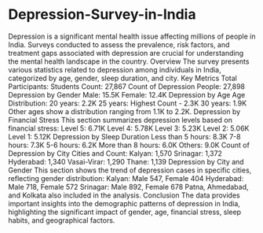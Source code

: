 # Depression-Survey-in-India
Depression is a significant mental health issue affecting millions of people in India. Surveys conducted to assess the prevalence, risk factors, and treatment gaps associated with depression are crucial for understanding the mental health landscape in the country.
Overview
The survey presents various statistics related to depression among individuals in India, categorized by age, gender, sleep duration, and city.
Key Metrics
Total Participants:
Students Count: 27,867
Count of Depression People: 27,898
Depression by Gender
Male: 15.5K
Female: 12.4K
Depression by Age
Age Distribution:
20 years: 2.2K
25 years: Highest Count - 2.3K
30 years: 1.9K
Other ages show a distribution ranging from 1.1K to 2.2K.
Depression by Financial Stress
This section summarizes depression levels based on financial stress:
Level 5: 6.71K
Level 4: 5.78K
Level 3: 5.23K
Level 2: 5.06K
Level 1: 5.12K
Depression by Sleep Duration
Less than 5 hours: 8.3K
7-8 hours: 7.3K
5-6 hours: 6.2K
More than 8 hours: 6.0K
Others: 9.0K
Count of Depression by City
Cities and Count:
Kalyan: 1,570
Srinagar: 1,372
Hyderabad: 1,340
Vasai-Virar: 1,290
Thane: 1,139
Depression by City and Gender
This section shows the trend of depression cases in specific cities, reflecting gender distribution:
Kalyan: Male 547, Female 404
Hyderabad: Male 718, Female 572
Srinagar: Male 892, Female 678
Patna, Ahmedabad, and Kolkata also included in the analysis.
Conclusion
The data provides important insights into the demographic patterns of depression in India, highlighting the significant impact of gender, age, financial stress, sleep habits, and geographical factors.
